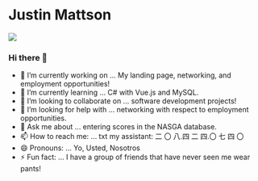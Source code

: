 # Justin Mattson
<img class="img-responsive" src="https://justinmattson.github.io/src/assets/img/IMG_7090hc.jpg">

### Hi there 👋

- 🔭 I’m currently working on ... My landing page, networking, and employment opportunities!
- 🌱 I’m currently learning ... C# with Vue.js and MySQL.
- 👯 I’m looking to collaborate on ... software development projects!
- 🤔 I’m looking for help with ... networking with respect to employment opportunities.
- 💬 Ask me about ... entering scores in the NASGA database.
- 📫 How to reach me: ... txt my assistant: 二 〇 八.四 二 四.〇 七 四 〇
- 😄 Pronouns: ... Yo, Usted, Nosotros
- ⚡ Fun fact: ... I have a group of friends that have never seen me wear pants!

<!--
**JustinMattson/justinmattson** is a ✨ _special_ ✨ repository because its `README.md` (this file) appears on your GitHub profile.

Here are some ideas to get you started:

- 🔭 I’m currently working on ...
- 🌱 I’m currently learning ...
- 👯 I’m looking to collaborate on ...
- 🤔 I’m looking for help with ...
- 💬 Ask me about ...
- 📫 How to reach me: ...
- 😄 Pronouns: ...
- ⚡ Fun fact: ...
-->

